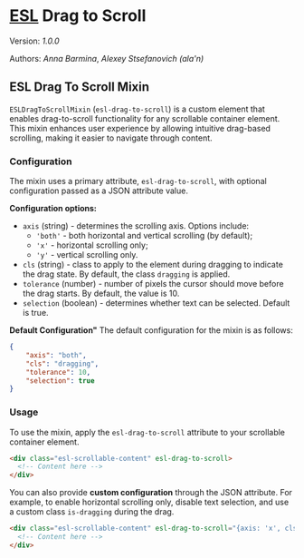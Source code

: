 # [ESL](../../../) Drag to Scroll

Version: *1.0.0*

Authors: *Anna Barmina*, *Alexey Stsefanovich (ala'n)*

<a name="intro"></a>

## ESL Drag To Scroll Mixin

`ESLDragToScrollMixin` (`esl-drag-to-scroll`) is a custom element that enables drag-to-scroll functionality for any scrollable container element.
This mixin enhances user experience by allowing intuitive drag-based scrolling, making it easier to navigate through content.

### Configuration
The mixin uses a primary attribute, `esl-drag-to-scroll`, with optional configuration passed as a JSON attribute value.

**Configuration options:**
- `axis` (string) - determines the scrolling axis. Options include:
  - `'both'` - both horizontal and vertical scrolling (by default);
  - `'x'` - horizontal scrolling only;
  - `'y'` - vertical scrolling only.
- `cls` (string) - class to apply to the element during dragging to indicate the drag state.
  By default, the class `dragging` is applied.
- `tolerance` (number) - number of pixels the cursor should move before the drag starts.
  By default, the value is 10.
- `selection` (boolean) - determines whether text can be selected.
  Default is true.

**Default Configuration"**
The default configuration for the mixin is as follows:
```json
{
    "axis": "both",
    "cls": "dragging",
    "tolerance": 10,
    "selection": true
}
```

### Usage

To use the mixin, apply the `esl-drag-to-scroll` attribute to your scrollable container element.
```html
<div class="esl-scrollable-content" esl-drag-to-scroll>
  <!-- Content here -->
</div>
```

You can also provide **custom configuration** through the JSON attribute.
For example, to enable horizontal scrolling only, disable text selection, and use a custom class `is-dragging` during the drag.
```html
<div class="esl-scrollable-content" esl-drag-to-scroll="{axis: 'x', cls: 'is-dragging', selection: false}">
  <!-- Content here -->
</div>
```

